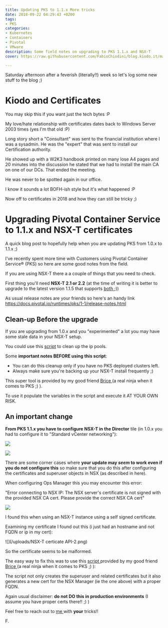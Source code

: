 ```yaml
---
title: Updating PKS to 1.1.x More tricks
date: 2018-09-22 04:29:43 +0200
tags:
- PKS
categories:
- Kubernetes
- Containers
- Pivotal
- VMware
description: Some field notes on upgrading to PKS 1.1.x and NSX-T
cover: https://raw.githubusercontent.com/FabioChiodini/blog.kiodo.it/master/images/certificates-certificates-certificates.jpg

---
```

Saturday afternoon after a feverish (literally!!) week so let's log some new stuff to the blog ;)

# Kiodo and Certificates

You may skip this if you want just the tech bytes :P

My love/hate relationship with certificates dates back to Windows Server 2003 times (yes I'm that old :P)

Long story short a "Consultant" was sent to the financial institution where I was a sysadmin. He was the "expert" that was sent to install our Certification authority.

He showed up with a W2K3 handbook printed on many lose A4 pages and 20 minutes into the discussion he stated that we had to install the main CA on one of our DCs. That ended the meeting.

He was never to be spotted again in our office.

I know it sounds a lot BOFH-ish style but it's what happened :P

Now off to certificates in 2018 and how they can still be tricky ;)

# Upgrading Pivotal Container Service to 1.1.x and NSX-T certificates

A quick blog post to hopefully help when you are updating PKS from 1.0.x to 1.1.x ;)

I've recently spent more time with Customers using Pivotal Container Service® (PKS) so here are some good notes from the field.

If you are using NSX-T there a a couple of things that you need to check.

First thing you'll need **NSX-T 2.1 or 2.2** (at the time of writing it is better to upgrade to the latest version 1.1.5 that supports [both ](https://docs.pivotal.io/runtimes/pks/1-1/release-notes.html#v1.1.5);))

As usual release notes are your friends so here's an handy link https://docs.pivotal.io/runtimes/pks/1-1/release-notes.html

## Clean-up Before the upgrade

If you are upgrading from 1.0.x and you "experimented" a lot you may have some stale data in your NSX-T setup.

You could use this [script](https://github.com/bdereims/pks-prep/blob/master/nsx-t/99-cleanup.sh) to clean up the ip pools.

Some **important notes BEFORE using this script**:

* You can do this  cleanup only if you have no PKS deployed clusters left.
* Always make sure you're backing up your NSX-T install frequently ;)

This super tool is provided by my good friend [Brice ](https://twitter.com/bdereims)(a real ninja when it comes to PKS ;) ).

To use it populate the variables in the script and execute it AT YOUR OWN RISK.

## An important change

**From PKS 1.1.x you have to configure NSX-T in the Director** tile (in 1.0.x you had to configure it to "Standard vCenter networking"):

![](/uploads/DirectorNSXT.png)

![](/uploads/DirectorNSXT-2.png)

There are some corner cases where **your update may _seem_ to work even if you do not configure this** so make sure that you do this after configuring the certificates and superuser objects in NSX (as described in here).

When configuring Ops Manager this you may encounter this error:

"Error connecting to NSX IP: The NSX server's certificate is not signed with the provided NSX CA cert. Please provide the correct NSX CA cert"

![](/uploads/ErrorNSXTCertificate.png)

I found this when using an NSX-T instance using a self signed certificate.

Examining my certificate I found out this (i just had an hostname and not FQDN or ip in my cert):

![](/uploads/NSX-T certicate API-2.png)

So the certificate seems to be malformed.

The easy way to fix this was to use this [script ](https://github.com/bdereims/pks-prep/blob/master/nsx-t/4-nsx-cert.sh)provided by my good friend [Brice ](https://twitter.com/bdereims)(a real ninja when it comes to PKS ;) ):

The script not only creates the superuser and related certificates but it also generates a new cert for the NSX Manager (ie the one above) with a proper FQDN.

Again usual disclaimer: **do not DO this in production environments** (I assume you have proper certs there!! ;) )

Feel free to reach out to [me ](@FabioChiodini)with **your** tricks!!

F.
